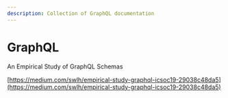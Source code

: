 ```yaml
---
description: Collection of GraphQL documentation
---
```


# GraphQL

An Empirical Study of GraphQL Schemas 

[https://medium.com/swlh/empirical-study-graphql-icsoc19-29038c48da5](https://medium.com/swlh/empirical-study-graphql-icsoc19-29038c48da5)

